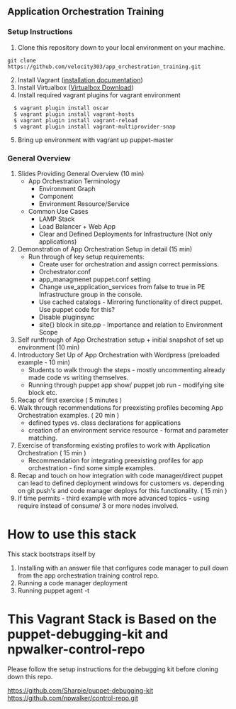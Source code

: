 ## Application Orchestration Training

### Setup Instructions

1. Clone this repository down to your local environment on your machine.
```
git clone https://github.com/velocity303/app_orchestration_training.git
```
2. Install Vagrant ([installation documentation](https://docs.vagrantup.com/v2/installation/))
3. Install Virtualbox ([Virtualbox Download](https://www.virtualbox.org/wiki/Downloads))
4. Install required vagrant plugins for vagrant environment
```
  $ vagrant plugin install oscar
  $ vagrant plugin install vagrant-hosts
  $ vagrant plugin install vagrant-reload
  $ vagrant plugin install vagrant-multiprovider-snap
```

5. Bring up environment with vagrant up puppet-master

### General Overview
 1. Slides Providing General Overview (10 min)
    - App Orchestration Terminology
      - Environment Graph
      - Component
      - Environment Resource/Service
    - Common Use Cases
      - LAMP Stack
      - Load Balancer + Web App
      - Clear and Defined Deployments for Infrastructure (Not only applications)
 2. Demonstration of App Orchestration Setup in detail (15 min)
    - Run through of key setup requirements:
      - Create user for orchestration and assign correct permissions.
      - Orchestrator.conf
      - app_managmenet puppet.conf setting
      - Change use_application_services from false to true in PE Infrastructure group in the console.
      - Use cached catalogs - Mirroring functionality of direct puppet. Use puppet code for this?
      - Disable pluginsync
      - site{} block in site.pp - Importance and relation to Environment Scope
 3. Self runthrough of App Orchestration setup + initial snapshot of set up environment (10 min)
 4. Introductory Set Up of App Orchestration with Wordpress (preloaded example - 10 min)
    - Students to walk through the steps - mostly uncommenting already made code vs writing themselves.
    - Running through puppet app show/ puppet job run - modifying site block etc.
 5. Recap of first exercise ( 5 minutes )
 6. Walk through recommendations for preexisting profiles becoming App Orchestration examples. ( 20 min )
    - defined types vs. class declarations for applications
    - creation of an environment service resource - format and parameter matching.
 7. Exercise of transforming existing profiles to work with Application Orchestration ( 15 min )
    - Recommendation for integrating preexisting profiles for app orchestration - find some simple examples.
 8. Recap and touch on how integration with code manager/direct puppet can lead to defined deployment windows for customers vs. depending on git push's and code manager deploys for this functionality. ( 15 min )
 9. If time permits - third example with more advanced topics - using require instead of consume/ 3 or more nodes involved.

# How to use this stack

This stack bootstraps itself by

1. Installing with an answer file that configures code manager to pull down from the app orchestration training control repo. 
2. Running a code manager deployment
3. Running puppet agent -t

# This Vagrant Stack is Based on the puppet-debugging-kit and npwalker-control-repo

Please follow the setup instructions for the debugging kit before cloning down this repo.

https://github.com/Sharpie/puppet-debugging-kit
https://github.com/npwalker/control-repo.git

